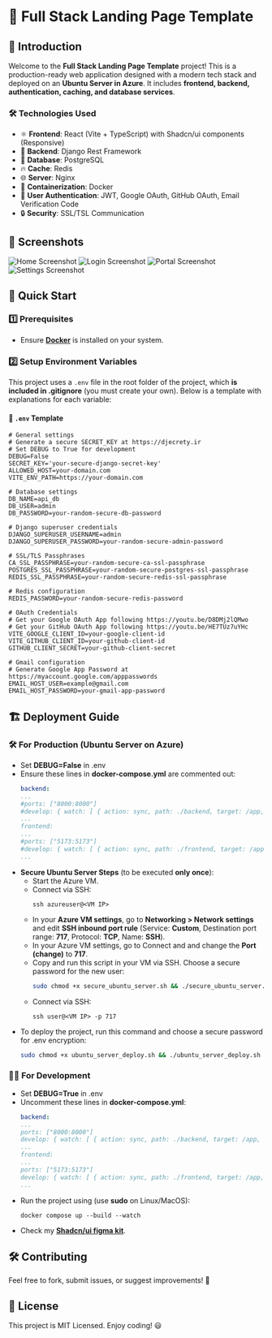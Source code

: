 # 🚀 Full Stack Landing Page Template

## 🌟 Introduction
Welcome to the **Full Stack Landing Page Template** project! This is a production-ready web application designed with a modern tech stack and deployed on an **Ubuntu Server in Azure**. It includes **frontend, backend, authentication, caching, and database services**.

### 🛠️ Technologies Used
- ⚛️ **Frontend**: React (Vite + TypeScript) with Shadcn/ui components (Responsive)
- 🐍 **Backend**: Django Rest Framework
- 🐘 **Database**: PostgreSQL
- 🔥 **Cache**: Redis
- 🌐 **Server**: Nginx
- 🐳 **Containerization**: Docker
- 🔐 **User Authentication**: JWT, Google OAuth, GitHub OAuth, Email Verification Code
- 🔒 **Security**: SSL/TSL Communication

## 📸 Screenshots
![Home Screenshot](https://i.postimg.cc/D0GnRnp5/home.png)
![Login Screenshot](https://i.postimg.cc/wxRq1QxJ/login.png)
![Portal Screenshot](https://i.postimg.cc/8PhTHk6z/portal.png)
![Settings Screenshot](https://i.postimg.cc/hPFSTQhY/settings.png)

## 🚀 Quick Start
### 1️⃣ Prerequisites
- Ensure [**Docker**](https://www.docker.com/) is installed on your system.

### 2️⃣ Setup Environment Variables
This project uses a `.env` file in the root folder of the project, which **is included in .gitignore** (you must create your own). Below is a template with explanations for each variable:

#### 📝 `.env` Template
```env
# General settings
# Generate a secure SECRET_KEY at https://djecrety.ir
# Set DEBUG to True for development
DEBUG=False
SECRET_KEY='your-secure-django-secret-key'
ALLOWED_HOST=your-domain.com
VITE_ENV_PATH=https://your-domain.com

# Database settings
DB_NAME=api_db
DB_USER=admin
DB_PASSWORD=your-random-secure-db-password

# Django superuser credentials
DJANGO_SUPERUSER_USERNAME=admin
DJANGO_SUPERUSER_PASSWORD=your-random-secure-admin-password

# SSL/TLS Passphrases
CA_SSL_PASSPHRASE=your-random-secure-ca-ssl-passphrase
POSTGRES_SSL_PASSPHRASE=your-random-secure-postgres-ssl-passphrase
REDIS_SSL_PASSPHRASE=your-random-secure-redis-ssl-passphrase

# Redis configuration
REDIS_PASSWORD=your-random-secure-redis-password

# OAuth Credentials
# Get your Google OAuth App following https://youtu.be/D8DMj2lQMwo
# Get your GitHub OAuth App following https://youtu.be/HE7TUz7uYHc
VITE_GOOGLE_CLIENT_ID=your-google-client-id
VITE_GITHUB_CLIENT_ID=your-github-client-id
GITHUB_CLIENT_SECRET=your-github-client-secret

# Gmail configuration
# Generate Google App Password at https://myaccount.google.com/apppasswords
EMAIL_HOST_USER=example@gmail.com
EMAIL_HOST_PASSWORD=your-gmail-app-password
```

## 🏗️ Deployment Guide
### 🛠️ For Production (Ubuntu Server on Azure)
- Set **DEBUG=False** in .env
- Ensure these lines in **docker-compose.yml** are commented out:
  ```yaml
  backend:
  ...
  #ports: ["8000:8000"]
  #develop: { watch: [ { action: sync, path: ./backend, target: /app, ignore: [venv/] } ] }
  ...
  frontend:
  ...
  #ports: ["5173:5173"]
  #develop: { watch: [ { action: sync, path: ./frontend, target: /app, ignore: [node_modules/] } ] }
  ...
  ```
- **Secure Ubuntu Server Steps** (to be executed **only once**):
  - Start the Azure VM.
  - Connect via SSH:
    ```shell
    ssh azureuser@<VM IP>
    ```
  - In your **Azure VM settings**, go to **Networking > Network settings** and edit **SSH inbound port rule** (Service: **Custom**, Destination port range: **717**, Protocol: **TCP**, Name: **SSH**).
  - In your Azure VM settings, go to Connect and and change the **Port (change)** to **717**.
  - Copy and run this script in your VM via SSH. Choose a secure password for the new user:
    ```bash
    sudo chmod +x secure_ubuntu_server.sh && ./secure_ubuntu_server.sh
    ```
  - Connect via SSH:
    ```shell
    ssh user@<VM IP> -p 717
    ```
- To deploy the project, run this command and choose a secure password for .env encryption:
  ```bash
  sudo chmod +x ubuntu_server_deploy.sh && ./ubuntu_server_deploy.sh
  ```

### 👨‍💻 For Development
- Set **DEBUG=True** in .env
- Uncomment these lines in **docker-compose.yml**:
  ```yaml
  backend:
  ...
  ports: ["8000:8000"]
  develop: { watch: [ { action: sync, path: ./backend, target: /app, ignore: [venv/] } ] }
  ...
  frontend:
  ...
  ports: ["5173:5173"]
  develop: { watch: [ { action: sync, path: ./frontend, target: /app, ignore: [node_modules/] } ] }
  ...
  ```
- Run the project using (use **sudo** on Linux/MacOS):
  ```shell
  docker compose up --build --watch
  ```
- Check my [**Shadcn/ui figma kit**](https://www.figma.com/community/file/1457773631329746187).

## 🛠️ Contributing
Feel free to fork, submit issues, or suggest improvements! 🚀

## 📜 License
This project is MIT Licensed. Enjoy coding! 😃
